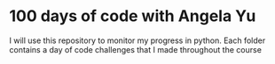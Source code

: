 # 100 days of code with Angela Yu

I will use this repository to monitor my progress in python. Each folder contains a day of code challenges that I made throughout the course 
